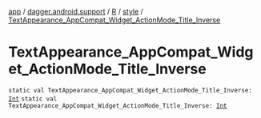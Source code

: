 [app](../../../index.md) / [dagger.android.support](../../index.md) / [R](../index.md) / [style](index.md) / [TextAppearance_AppCompat_Widget_ActionMode_Title_Inverse](./-text-appearance_-app-compat_-widget_-action-mode_-title_-inverse.md)

# TextAppearance_AppCompat_Widget_ActionMode_Title_Inverse

`static val TextAppearance_AppCompat_Widget_ActionMode_Title_Inverse: `[`Int`](https://kotlinlang.org/api/latest/jvm/stdlib/kotlin/-int/index.html)
`static val TextAppearance_AppCompat_Widget_ActionMode_Title_Inverse: `[`Int`](https://kotlinlang.org/api/latest/jvm/stdlib/kotlin/-int/index.html)